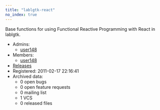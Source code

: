 ```yaml
---
title: "lablgtk-react"
no_index: true
---
```


Base functions for using Functional Reactive Programming with React in lablgtk.


* Admins:
  * [user148](/users/user148)
* Members:
  * [user148](/users/user148)
* [Releases](https://download.ocamlcore.org/lablgtk-react)
* Registered: 2011-02-17 22:16:41
* Archived data:
  * 0 open bugs
  * 0 open feature requests
  * 0 mailing list
  * 1 VCS
  * 0 released files
